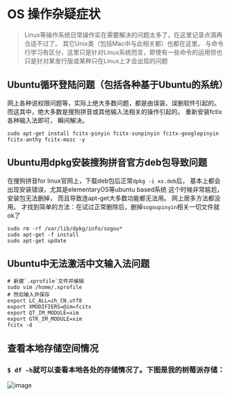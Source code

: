 # OS 操作杂疑症状
> Linux等操作系统日常操作实在需要解决的问题太多了，在这里记录点滴再合适不过了。
其它Unix类（包括Mac中与此相关都）也都在这里。
与命令行学习有区分，这里只是针对Linux系统而言，即使有一些命令的运用但也只是针对某发行版或某种只在Linux上才会出现的问题





## Ubuntu循环登陆问题（包括各种基于Ubuntu的系统）

网上各种说权限问题等，实际上绝大多数问题，都是由误装、误删软件引起的。
而这其中，绝大多数是搜狗拼音或其他输入法相关的操作引起的。
重新安装fctix各种输入法即可， 瞬间解决。

```
sudo apt-get install fcitx-pinyin fcitx-sunpinyin fcitx-googlepinyin fcitx-anthy fcitx-mozc -y
```





## Ubuntu用dpkg安装搜狗拼音官方deb包导致问题

在搜狗拼音for linux官网上，下载deb包后正常`dpkg -i xx.deb`后，
基本上都会出现安装错误，尤其是elementaryOS等ubuntu based系统
这个时候非常尴尬，安装包无法删掉， 而且导致连apt-get大多数功能都无法用。
网上居多方法都没用。
才找到简单的方法：在试过正常删除后，删掉`sogoupinyin`相关一切文件就ok了

```
sudo rm -rf /var/lib/dpkg/info/sogou*
sudo apt-get -f install
sudo apt-get update
```





## Ubuntu中无法激活中文输入法问题

```shell
# 新建`.xprofile`文件并编辑
sudo vim /home/.xprofile
# 然后输入并保存
export LC_ALL=zh_CN.utf8 
export XMODIFIERS=@im=fcitx 
export QT_IM_MODULE=xim 
export GTK_IM_MODULE=xim 
fcitx -d
```





## 查看本地存储空间情况

### `$ df -h`就可以查看本地各处的存储情况了。下图是我的树莓派存储：
![image](https://user-images.githubusercontent.com/14041622/35480902-b5b50f3a-0453-11e8-892e-d1f9be0ee8d6.png)



